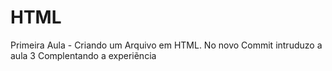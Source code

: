 # HTML
 Primeira Aula - Criando um Arquivo em HTML.
 No novo Commit intruduzo a aula 3 Complentando a experiẽncia
